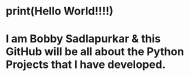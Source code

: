 # print(Hello World!!!!)
# I am Bobby Sadlapurkar & this GitHub will be all about the Python Projects that I have developed.
